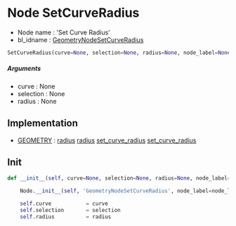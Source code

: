 # Node SetCurveRadius

- Node name : 'Set Curve Radius'
- bl_idname : [GeometryNodeSetCurveRadius](https://docs.blender.org/api/current/bpy.types.GeometryNodeSetCurveRadius.html)


``` python
SetCurveRadius(curve=None, selection=None, radius=None, node_label=None, node_color=None)
```
##### Arguments

- curve : None
- selection : None
- radius : None

## Implementation

- [GEOMETRY](/docs/GeoNodes/socket_GEOMETRY.md) : [radius](/docs/GeoNodes/socket_GEOMETRY.md#radius) [radius](/docs/GeoNodes/socket_GEOMETRY.md#radius) [set_curve_radius](/docs/GeoNodes/socket_GEOMETRY.md#set_curve_radius) [set_curve_radius](/docs/GeoNodes/socket_GEOMETRY.md#set_curve_radius)

## Init

``` python
def __init__(self, curve=None, selection=None, radius=None, node_label=None, node_color=None):

    Node.__init__(self, 'GeometryNodeSetCurveRadius', node_label=node_label, node_color=node_color)

    self.curve           = curve
    self.selection       = selection
    self.radius          = radius
```
